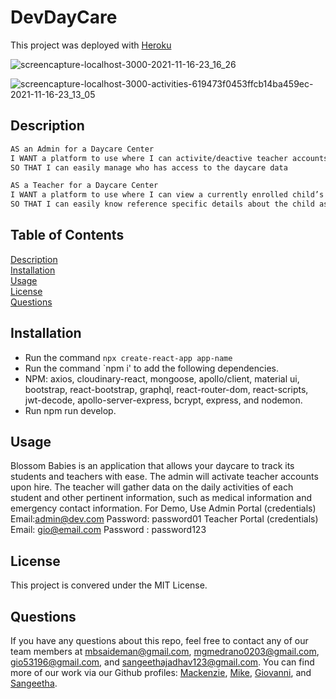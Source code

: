 # DevDayCare

This project was deployed with [Heroku](https://devdaycare.herokuapp.com/)

![screencapture-localhost-3000-2021-11-16-23_16_26](https://user-images.githubusercontent.com/82477037/142139271-e29a2cfa-7dd6-44df-8be5-d92b3544d16b.png)

![screencapture-localhost-3000-activities-619473f0453ffcb14ba459ec-2021-11-16-23_13_05](https://user-images.githubusercontent.com/82477037/142139305-865e3ae4-03fc-4094-8159-c9736477aaf9.png)

## Description

```md
AS an Admin for a Daycare Center
I WANT a platform to use where I can activite/deactive teacher accounts
SO THAT I can easily manage who has access to the daycare data
```

```md
AS a Teacher for a Daycare Center
I WANT a platform to use where I can view a currently enrolled child’s activities (Profile, Food, Health, Incident, Notes, and Photos)
SO THAT I can easily know reference specific details about the child as well as document the chiild’s progress
```

## Table of Contents

[Description](#description)  
[Installation](#installation)  
[Usage](#usage)  
[License](#license)  
[Questions](#questions)

## Installation

- Run the command `npx create-react-app app-name`
- Run the command `npm i' to add the following dependencies.
- NPM: axios, cloudinary-react, mongoose, apollo/client, material ui, bootstrap, react-bootstrap, graphql, react-router-dom, react-scripts, jwt-decode, apollo-server-express, bcrypt, express, and nodemon.
- Run npm run develop.

## Usage

Blossom Babies is an application that allows your daycare to track its students and teachers with ease. The admin will activate teacher accounts upon hire. The teacher will gather data on the daily activities of each student and other pertinent information, such as medical information and emergency contact information.
For Demo,
Use 
Admin Portal (credentials) 
Email:admin@dev.com
Password: password01
Teacher Portal (credentials)
Email: gio@email.com
Password : password123


## License

This project is convered under the MIT License.

## Questions

If you have any questions about this repo, feel free to contact any of our team members at mbsaideman@gmail.com, mgmedrano0203@gmail.com, gio53196@gmail.com, and sangeethajadhav123@gmail.com. You can find more of our work via our Github profiles: [Mackenzie](https://github.com/Msaideman), [Mike](https://github.com/mgmedrano), [Giovanni](https://github.com/gisosa531), and [Sangeetha](https://github.com/sangeethaNR).
